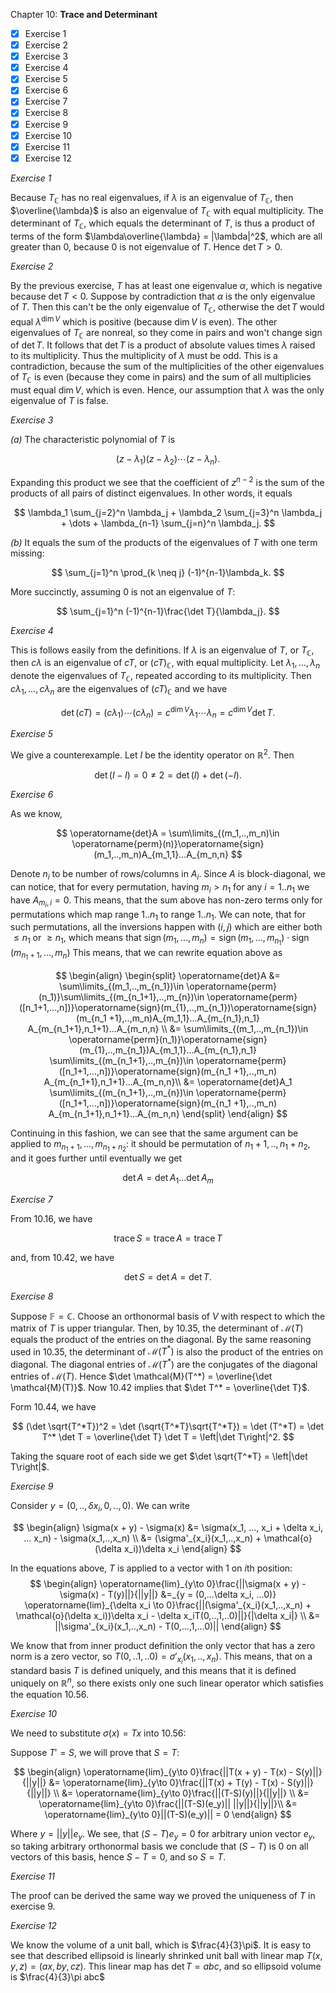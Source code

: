 Chapter 10: **Trace and Determinant**

- [x] Exercise 1
- [x] Exercise 2
- [x] Exercise 3
- [x] Exercise 4
- [x] Exercise 5
- [x] Exercise 6
- [x] Exercise 7
- [x] Exercise 8
- [x] Exercise 9
- [x] Exercise 10
- [x] Exercise 11
- [x] Exercise 12

_Exercise 1_

Because $T_\mathbb{C}$ has no real eigenvalues, if $\lambda$ is an eigenvalue of $T_\mathbb{C}$, then $\overline{\lambda}$ is also an eigenvalue of $T_\mathbb{C}$ with equal multiplicity.
The determinant of $T_\mathbb{C}$, which equals the determinant of $T$, is thus a product of terms of the form $\lambda\overline{\lambda} = |\lambda|^2$, which are all greater than $0$, because $0$ is not eigenvalue of $T$.
Hence $\det T > 0$.

_Exercise 2_

By the previous exercise, $T$ has at least one eigenvalue $\alpha$, which is negative because $\det T < 0$.
Suppose by contradiction that $\alpha$ is the only eigenvalue of $T$.
Then this can't be the only eigenvalue of $T_\mathbb{C}$, otherwise the $\det T$ would equal $\lambda^{\dim V}$ which is positive (because $\dim V$ is even).
The other eigenvalues of $T_\mathbb{C}$ are nonreal, so they come in pairs and won't change sign of $\det T$.
It follows that $\det T$ is a product of absolute values times $\lambda$ raised to its multiplicity.
Thus the multiplicity of $\lambda$ must be odd.
This is a contradiction, because the sum of the multiplicities of the other eigenvalues of $T_\mathbb{C}$ is even (because they come in pairs) and the sum of all multiplicies must equal $\dim V$, which is even.
Hence, our assumption that $\lambda$ was the only eigenvalue of $T$ is false.

_Exercise 3_

_(a)_
The characteristic polynomial of $T$ is

$$
(z - \lambda_1) (z - \lambda_2) \cdots (z - \lambda_n).
$$

Expanding this product we see that the coefficient of $z^{n-2}$ is the sum of the products of all pairs of distinct eigenvalues.
In other words, it equals

$$
\lambda_1 \sum_{j=2}^n \lambda_j + \lambda_2 \sum_{j=3}^n \lambda_j + \dots + \lambda_{n-1} \sum_{j=n}^n \lambda_j.
$$

_(b)_
It equals the sum of the products of the eigenvalues of $T$ with one term missing:

$$
\sum_{j=1}^n \prod_{k \neq j} (-1)^{n-1}\lambda_k.
$$

More succinctly, assuming $0$ is not an eigenvalue of $T$:

$$
\sum_{j=1}^n (-1)^{n-1}\frac{\det T}{\lambda_j}.
$$

_Exercise 4_

This is follows easily from the definitions.
If $\lambda$ is an eigenvalue of $T$, or $T_\mathbb{C}$, then $c\lambda$ is an eigenvalue of $cT$, or $(cT)_\mathbb{C}$, with equal multiplicity.
Let $\lambda_1, \dots, \lambda_n$ denote the eigenvalues of $T_\mathbb{C}$, repeated according to its multiplicity.
Then $c\lambda_1, \dots, c\lambda_n$ are the eigenvalues of $(cT)_\mathbb{C}$ and we have

$$
\det (cT) = (c \lambda_1) \cdots (c \lambda_n) = c^{\dim V}\lambda_1 \cdots \lambda_n = c^{\dim V} \det T.
$$

_Exercise 5_

We give a counterexample.
Let $I$ be the identity operator on $\mathbb{R}^2$.
Then

$$
\det(I - I) = 0 \neq 2 = \det(I) + \det(-I).
$$

_Exercise 6_

As we know, 

$$
\operatorname{det}A = \sum\limits_{(m_1,..,m_n)\in \operatorname{perm}(n)}\operatorname{sign}(m_1,..,m_n)A_{m_1,1}...A_{m_n,n}
$$

Denote $n_i$ to be number of rows/columns in $A_i$. Since $A$ is block-diagonal, we can notice, that for every permutation, having $m_i > n_1$ for any $i = 1..n_1$ we have $A_{m_i,i} = 0$. This means, that the sum above has non-zero terms only for permutations which map range $1..n_1$ to range $1..n_1$. We can note, that for such permutations, all the inversions happen with $(i,j)$ which are either both $\le n_1$ or $\ge n_1$, which means that $\operatorname{sign}(m_1,...,m_n) = \operatorname{sign}(m_1,...,m_{n_1})\cdot \operatorname{sign}(m_{n_1+1},...,m_n)$ This means, that we can rewrite equation above as

$$
\begin{align}
\begin{split}
  \operatorname{det}A &= \sum\limits_{(m_1,..,m_{n_1})\in \operatorname{perm}(n_1)}\sum\limits_{(m_{n_1+1},..,m_{n})\in \operatorname{perm}([n_1+1,...,n])}\operatorname{sign}(m_{1},..,m_{n_1})\operatorname{sign}(m_{n_1 +1},..,m_n)A_{m_1,1}...A_{m_{n_1},n_1} A_{m_{n_1+1},n_1+1}...A_{m_n,n} \\
&= \sum\limits_{(m_1,..,m_{n_1})\in \operatorname{perm}(n_1)}\operatorname{sign}(m_{1},..,m_{n_1})A_{m_1,1}...A_{m_{n_1},n_1} \sum\limits_{(m_{n_1+1},..,m_{n})\in \operatorname{perm}([n_1+1,...,n])}\operatorname{sign}(m_{n_1 +1},..,m_n) A_{m_{n_1+1},n_1+1}...A_{m_n,n}\\
&= \operatorname{det}A_1 \sum\limits_{(m_{n_1+1},..,m_{n})\in \operatorname{perm}([n_1+1,...,n])}\operatorname{sign}(m_{n_1 +1},..,m_n) A_{m_{n_1+1},n_1+1}...A_{m_n,n}
\end{split}
\end{align}
$$

Continuing in this fashion, we can see that the same argument can be applied to ${m_{n_1+1},...,m_{n_1+n_2}}$: it should be permutation of ${n_1+1,..,n_1+n_2}$, and it goes further until eventually we get 

$$
\operatorname{det}A = \operatorname{det}A_1...\operatorname{det}A_m
$$

_Exercise 7_

From 10.16, we have

$$
\operatorname{trace} S = \operatorname{trace} A = \operatorname{trace} T
$$

and, from 10.42, we have

$$
\det S = \det A = \det T.
$$

_Exercise 8_

Suppose $\mathbb{F} = \mathbb{C}$.
Choose an orthonormal basis of $V$ with respect to which the matrix of $T$ is upper triangular.
Then, by 10.35, the determinant of $\mathcal{M}(T)$ equals the product of the entries on the diagonal.
By the same reasoning used in 10.35, the determinant of $\mathcal{M}(T^*)$ is also the product of the entries on diagonal.
The diagonal entries of $\mathcal{M}(T^*)$ are the conjugates of the diagonal entries of $\mathcal{M}(T)$.
Hence $\det \mathcal{M}(T^*) = \overline{\det \mathcal{M}(T)}$.
Now 10.42 implies that $\det T^* = \overline{\det T}$.

Form 10.44, we have

$$
(\det \sqrt{T^*T})^2 = \det (\sqrt{T^*T}\sqrt{T^*T}) = \det (T^*T) = \det T^* \det T = \overline{\det T} \det T = \left|\det T\right|^2.
$$

Taking the square root of each side we get $\det \sqrt{T^*T} = \left|\det T\right|$.

_Exercise 9_

Consider $y = (0,..,\delta x_i, 0, .., 0)$. We can write 

$$
\begin{align}
\sigma(x + y) - \sigma(x) &= \sigma(x_1, ..., x_i + \delta x_i, ... x_n) - \sigma(x_1,..,x_n) \\
&= (\sigma'_{x_i}(x_1,..,x_n) + \mathcal{o}(\delta x_i))\delta x_i
\end{align}
$$

In the equations above, $T$ is applied to a vector with 1 on $i$th position:
$$
\begin{align}
\operatorname{lim}_{y\to 0}\frac{||\sigma(x + y) - \sigma(x) - T(y)||}{||y||} &=_{y = (0,...\delta x_i, ...0)}
\operatorname{lim}_{\delta x_i \to 0}\frac{||(\sigma'_{x_i}(x_1,..,x_n) + \mathcal{o}(\delta x_i))\delta x_i - \delta x_iT(0,..,1,..0)||}{|\delta x_i|} \\
&= ||\sigma'_{x_i}(x_1,..,x_n) - T(0,...,1,...0)||
\end{align}
$$

We know that from inner product definition the only vector that has a zero norm is a zero vector, so $T(0,..1,..0) = \sigma'_{x_i}(x_1,..,x_n)$. This means, that on a standard basis $T$ is defined uniquely, and this means that it is defined uniquely on $\mathbb{R}^n$, so there exists only one such linear operator which satisfies the equation 10.56. 

_Exercise 10_

We need to substitute $\sigma(x) = Tx$ into 10.56:

Suppose $T' = S$, we will prove that $S = T$:

$$
\begin{align}
\operatorname{lim}_{y\to 0}\frac{||T(x + y) - T(x) - S(y)||}{||y||} &= \operatorname{lim}_{y\to 0}\frac{||T(x) + T(y) - T(x) - S(y)||}{||y||} \\
&= \operatorname{lim}_{y\to 0}\frac{||(T-S)(y)||}{||y||} \\
&= \operatorname{lim}_{y\to 0}\frac{||(T-S)(e_y)|| ||y||}{||y||}\\
&= \operatorname{lim}_{y\to 0}||(T-S)(e_y)|| = 0
\end{align}
$$

Where $y = ||y||e_y$. We see, that $(S-T)e_y = 0$ for arbitrary union vector $e_y$, so taking arbitrary orthonormal basis we conclude that $(S-T)$ is 0 on all vectors of this basis, hence $S-T = 0$, and so $S = T$. 

_Exercise 11_

The proof can be derived the same way we proved the uniqueness of $T$ in exercise 9.

_Exercise 12_

We know the volume of a unit ball, which is $\frac{4}{3}\pi$. It is easy to see that described ellipsoid is linearly shrinked unit ball with linear map $T(x,y,z) = (ax, by, cz)$. This linear map has $\operatorname{det}T = abc$, and so ellipsoid volume is $\frac{4}{3}\pi abc$